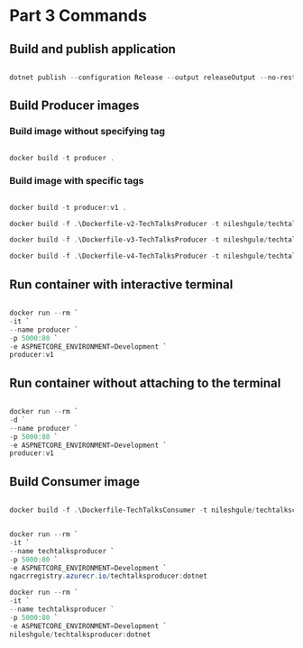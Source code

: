 # Part 3 Commands

## Build and publish application

```Powershell

dotnet publish --configuration Release --output releaseOutput --no-restore

```

## Build Producer images

### Build image without specifying tag

```powershell

docker build -t producer .

```

### Build image with specific tags

```powershell

docker build -t producer:v1 .

docker build -f .\Dockerfile-v2-TechTalksProducer -t nileshgule/techtalksproducer:v2 .

docker build -f .\Dockerfile-v3-TechTalksProducer -t nileshgule/techtalksproducer:v3 .

docker build -f .\Dockerfile-v4-TechTalksProducer -t nileshgule/techtalksproducer:v4 .

```

## Run container with interactive terminal

```Powershell

docker run --rm `
-it `
--name producer `
-p 5000:80 `
-e ASPNETCORE_ENVIRONMENT=Development `
producer:v1

```

## Run container without attaching to the terminal

```Powershell 

docker run --rm `
-d `
--name producer `
-p 5000:80 `
-e ASPNETCORE_ENVIRONMENT=Development `
producer:v1

```

## Build Consumer image

```Powershell

docker build -f .\Dockerfile-TechTalksConsumer -t nileshgule/techtalksconsumer:dotnet .

```

```Powershell

docker run --rm `
-it `
--name techtalksproducer `
-p 5000:80 `
-e ASPNETCORE_ENVIRONMENT=Development `
ngacrregistry.azurecr.io/techtalksproducer:dotnet

docker run --rm `
-it `
--name techtalksproducer `
-p 5000:80 `
-e ASPNETCORE_ENVIRONMENT=Development `
nileshgule/techtalksproducer:dotnet

```
